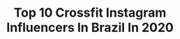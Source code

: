 ---
title: Top 10 Crossfit Instagram Influencers In Brazil In 2020
description: >-
  Find top crossfit Instagram influencers in Brazil in 2020. Most popular hashtags: #crossfit #fitness #crossfitbrasil #crossfitgames.
platform: Instagram
profiles:
  - username: "larifcunha"
    fullname: >-
      Larissa Cunha
    location: "Brazil"
    followers: 45625
    engagement: 754
    commentsToLikes: 0.045169
    id: ck0u768u73xwr0i19qh34ligb
    verified: false
    hashtags: "#estilodevida, #easysim4u, #sampa, #trainwithapurpose"
  - username: "aricamargo_"
    fullname: >-
      Ariane Camargo
    location: "Brazil"
    followers: 16265
    engagement: 435
    commentsToLikes: 0.462266
    id: ck8tdru1n4jld0j78ksp7j4px
    verified: false
    hashtags: "#ficaemcasa, #empatia"
  - username: "renatappimentel"
    fullname: >-
      Renata Pimentel
    location: "Brazil"
    followers: 63734
    engagement: 259
    commentsToLikes: 0.197795
    id: ck14k9acwoe660i19p3hhpuys
    verified: false
    hashtags: "#crossfit, #fit, #repost, #gymnastics"
  - username: "juliasavi"
    fullname: >-
      Júlia Savi
    location: "Brazil"
    followers: 37843
    engagement: 254
    commentsToLikes: 0.340778
    id: ck5pvwz5xk15p0i11sdjmbdw0
    verified: false
    hashtags: "#glumina, #crossfitcriciuma, #brazilcrossfitchamp, #rokboxfitness"
  - username: "alinnesabino"
    fullname: >-
      Alinne Sabino
    location: "Brazil"
    followers: 88579
    engagement: 189
    commentsToLikes: 0.090882
    id: ck6ts587s2u0c0j7122nrk6np
    verified: false
    hashtags: "#tbt"
  - username: "renancamargo"
    fullname: >-
      RENAN CAMARGO
    location: "Brazil"
    followers: 28712
    engagement: 216
    commentsToLikes: 0.069714
    id: ck5zppz89t4et0i149leaikw5
    verified: false
    hashtags: "#stayhome, #covid19, #stayhome, #emcasa"
  - username: "dimitriussouza"
    fullname: >-
      Dimitrius Souza
    location: "Brazil"
    followers: 17923
    engagement: 882
    commentsToLikes: 0.036444
    id: ck55jj608x51x0i1141bucvdf
    verified: false
    hashtags: "#repost, #ibjjfeuropean2020, #allianceorlando, #bmjja"
  - username: "anaatholl"
    fullname: >-
      Ana ┊ Lifestyle
    location: "Brazil"
    followers: 15576
    engagement: 751
    commentsToLikes: 0.030390
    id: ck0w0fbl3dwoi0i19cxmi9tq5
    verified: false
    hashtags: "#crossfitgames, #tshirt, #crossfitgirlsbrasil, #cafegram"
  - username: "ritaa.coelho"
    fullname: >-
      Rita Coelho
    location: "Brazil"
    followers: 12681
    engagement: 488
    commentsToLikes: 0.111024
    id: ck8t7bydyg9fu0j78bc6owlep
    verified: false
    hashtags: ""
  - username: "janaborgescorredora"
    fullname: >-
      Janaina Borges
    location: "Brazil"
    followers: 26043
    engagement: 341
    commentsToLikes: 0.047329
    id: ck6ua8e9q240a0j71umm10u38
    verified: false
    hashtags: "#corrida, #olympikus, #goodvibes, #acreditenoamor"
---